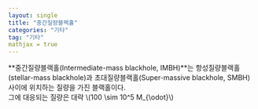 ```yaml
---
layout: single
title: "중간질량블랙홀"
categories: "기타"
tag: "기타"
mathjax = true
---    
```


**중간질량블랙홀(Intermediate-mass blackhole, IMBH)**는 항성질량블랙홀(stellar-mass blackhole)과 초대질량블랙홀(Super-massive blackhole, SMBH)사이에 위치하는 질량을 가진 블랙홀이다.<br>
그에 대응되는 질량은 대략 \\(100 \sim 10^5 M_{\odot}\\)
